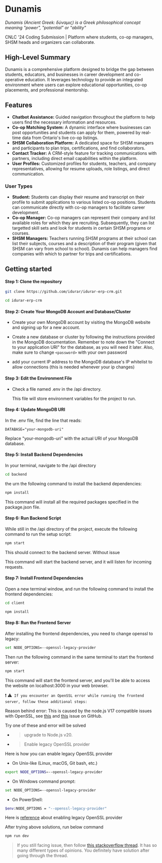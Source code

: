 # Dunamis
_Dunamis (Ancient Greek: δύναμις) is a Greek philosophical concept meaning "power", "potential" or "ability"_

CNLC '24 Coding Submission | Platform where students, co-op managers, SHSM heads and organizers can collaborate.
## High-Level Summary
Dunamis is a comprehensive platform designed to bridge the gap between students, educators, and businesses in career development and co-operative education. 
It leverages technology to provide an integrated environment where users can explore educational opportunities, co-op placements, and professional mentorship.
## Features
- **Chatbot Assistance:** Guided navigation throughout the platform to help users find the necessary information and resources.
- **Co-op Matching System:** A dynamic interface where businesses can post opportunities and students can apply for them, powered by real-time data from Ontario's live co-op listings.
- **SHSM Collaboration Platform:** A dedicated space for SHSM managers and participants to plan trips, certifications, and find collaborators.
- **Contact Tracker:** A CRM-style feature for tracking communications with partners, including direct email capabilities within the platform.
- **User Profiles:** Customized profiles for students, teachers, and company representatives, allowing for resume uploads, role listings, and direct communication.
### User Types
- **Student:** Students can display their resume and transcript on their profile to submit applications to various listed co-op positions. Students can communicate directly with co-op managers to facilitate career development.
- **Co-op Manager:** Co-op managers can represent their company and list available roles for which they are recruiting. Subsequently, they can list targetted skill sets and look for students in certain SHSM programs or courses.
- **SHSM Managers:** Teachers running SHSM programs at their school can list their subjects, courses and a description of their program (given that SHSM can vary from school to school). Dunamis can help managers find companies with which to partner for trips and certifications.
## Getting started

#### Step 1: Clone the repository

```bash
git clone https://github.com/idurar/idurar-erp-crm.git
```

```bash
cd idurar-erp-crm
```
#### Step 2: Create Your MongoDB Account and Database/Cluster

- Create your own MongoDB account by visiting the MongoDB website and signing up for a new account.

- Create a new database or cluster by following the instructions provided in the MongoDB documentation. Remember to note down the "Connect to your application URI" for the database, as you will need it later. Also, make sure to change `<password>` with your own password

- add your current IP address to the MongoDB database's IP whitelist to allow connections (this is needed whenever your ip changes)

#### Step 3: Edit the Environment File

- Check a file named .env in the /api directory.

  This file will store environment variables for the project to run.

#### Step 4: Update MongoDB URI

In the .env file, find the line that reads:

`DATABASE="your-mongodb-uri"`

Replace "your-mongodb-uri" with the actual URI of your MongoDB database.
#### Step 5: Install Backend Dependencies

In your terminal, navigate to the /api directory

```bash
cd backend
```

the urn the following command to install the backend dependencies:

```bash
npm install
```

This command will install all the required packages specified in the package.json file.

#### Step 6: Run Backend Script

While still in the /api directory of the project, execute the following command to run the setup script:

```bash
npm start
```

This should connect to the backend server. Without issue

This command will start the backend server, and it will listen for incoming requests.
#### Step 7: Install Frontend Dependencies

Open a new terminal window, and run the following command to install the frontend dependencies:

```bash
cd client
```

```bash
npm install
```

#### Step 8: Run the Frontend Server

After installing the frontend dependencies, you need to change openssl to legacy:
```bash
set NODE_OPTIONS=--openssl-legacy-provider
```
Then run the following command in the same terminal to start the frontend server:

```bash
npm start
```

This command will start the frontend server, and you'll be able to access the website on localhost:3000 in your web browser.

:exclamation: :warning:` If you encounter an OpenSSL error while running the frontend server, follow these additional steps:`

Reason behind error: This is caused by the node.js V17 compatible issues with OpenSSL, see [this](https://github.com/nodejs/node/issues/40547) and [this](https://github.com/webpack/webpack/issues/14532) issue on GitHub.

Try one of these and error will be solved

- > upgrade to Node.js v20.

- > Enable legacy OpenSSL provider

Here is how you can enable legacy OpenSSL provider

- On Unix-like (Linux, macOS, Git bash, etc.)

```bash
export NODE_OPTIONS=--openssl-legacy-provider
```

- On Windows command prompt:

```bash
set NODE_OPTIONS=--openssl-legacy-provider
```

- On PowerShell:

```bash
$env:NODE_OPTIONS = "--openssl-legacy-provider"
```

Here is [reference](https://github.com/webpack/webpack/issues/14532#issuecomment-947012063) about enabling legacy OpenSSL provider

After trying above solutions, run below command

```bash
npm run dev
```

> If you still facing issue, then follow [this stackoverflow thread](https://stackoverflow.com/questions/69692842/error-message-error0308010cdigital-envelope-routinesunsupported). It has so many different types of opinions. You definitely have solution after going through the thread.
